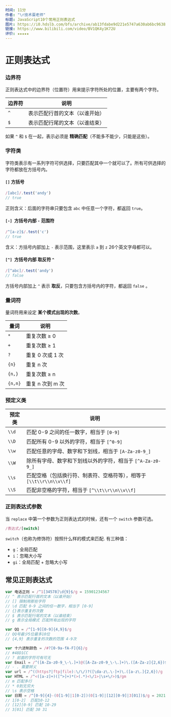 ```yaml
---
时间: 11分
作者: "\r技术蛋老师"
标题: JavaScript10个常用正则表达式
图片: https://i0.hdslb.com/bfs/archive/ab13fdabe9d221e5747a630ab6bc96380168b021.jpg@480w_300h_1c_!web-space-channel-video.webp
链接: https://www.bilibili.com/video/BV1QK4y1K72U
评价: ★★★★★
---
```


# 正则表达式

### 边界符

正则表达式中的边界符（位置符）用来提示字符所处的位置，主要有两个字符。

| 边界符 | 说明 |
| --- | --- |
| `^` | 表示匹配行首的文本（以谁开始） |
| `$` | 表示匹配行尾的文本（以谁结束） |

如果 `^` 和 `$` 在一起，表示必须是 **精确匹配**（不能多不能少，只能是这些）。

### 字符类

字符类表示有一系列字符可供选择，只要匹配其中一个就可以了。所有可供选择的字符都放在方括号内。

#### `[]` 方括号

```javascript
/[abc]/.test('andy')
// true
```

正则含义：后面的字符串只要包含 `abc` 中任意一个字符，都返回 `true`。

#### `[-]`  方括号内部 `-` 范围符

```javascript
/^[a-z]$/.test('c')
// true
```

含义：方括号内部加上 `-` 表示范围，这里表示 `a` 到 `z` 26个英文字母都可以。

#### `[^]`  方括号内部 取反符 `^`

```javascript
/[^abc]/.test('andy')
// false
```

方括号内部加上 `^` 表示 **取反**，只要包含方括号内的字符，都返回 `false` 。

### 量词符

量词符用来设定 **某个模式出现的次数**。

| 量词 | 说明 |
| --- | --- |
| `*` | 重复次数 ≥ 0 |
| `+` | 重复次数 ≥ 1 |
| `?` | 重复 0 次或 1 次 |
| `{n}` | 重复 n 次 |
| `{n,}` | 重复次数 ≥ n |
| `{n,n}` | 重复 n 次到 m 次 |

### 预定义类

| 预定类 | 说明 |
| --- | --- |
| `\\d` | 匹配 0-9 之间的任一数字，相当于 `[0-9]` |
| `\\D` | 匹配所有 0-9 以外的字符，相当于 `[^0-9]` |
| `\\w` | 匹配任意的字母、数字和下划线，相当于 `[A-Za-z0-9_]` |
| `\\W` | 除所有字母、数字和下划线以外的字符，相当于 `[^A-Za-z0-9_]` |
| `\\s` | 匹配空格（包括换行符、制表符、空格符等），相等于`[\\t\\r\\n\\v\\f]` |
| `\\S` | 匹配非空格的字符，相当于 `[^\\t\\r\\n\\v\\f]` |

### 正则表达式参数

当 `replace` 中第一个参数为正则表达式的时候，还有一个 `switch` 参数可选。

```javascript
/表达式/[switch]
```

`switch`（也称为修饰符）按照什么样的模式来匹配. 有三种值：

- `g`：全局匹配
- `i`：忽略大小写
- `gi`：全局匹配 + 忽略大小写

## 常见正则表达式

```javascript
var 电话正则 = /^1[34578]\d{9}$/g = 15901234567
// ^ 表示匹配行首的文本（以谁开始）
// [] 限制用那些字符
// \d 匹配 0-9 之间的任一数字，相当于 [0-9]
// {}表示重复的次数
// $ 表示匹配行尾的文本（以谁结束）
// g 表示全局模式 匹配所有出现的字符

var QQ = /^[1-9][0-9]{4,9}$/g
// QQ号最少5位最多10位
// {4,9} 表示重复的次数的范围 4-9次

var 十六进制颜色 = /#?[0-9a-fA-F]{6}/g
// #48D1CC
// ? 前面的字符可有可无
var Email = /^([A-Za-z0-9_\-\.]+)@([A-Za-z0-9_\-\.]+)\.([A-Za-z]{2,6})$/g
// - . 需要转义
var url = /^((https?|ftp|file):\/\/)?([\da-z\.\-]+)\.([a-z\.]{2,6})/g
var HTML = /^<([a-z]+)([^>]+)*(>(.*)<\/1>|\s+\/>)$/gm
// m 匹配多行
// * 0到无穷大
// \s 表示空格
var 日期 = /^[0-9]{4}-(0[1-9]|1[0-2])(0[1-9]|[12][0-9]|3[01])$/g = 2021 - 10 - 01
// 1[0-2]  匹配10-12
// [12][0-9] 匹配 10-29
// 3[01] 匹配 30 31
```



